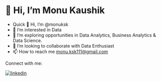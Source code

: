 # 👋 Hi, I’m Monu Kaushik

- Quick 👋 Hi, I’m @monuksk
- 👀 I’m interested in Data
- 🌱 I’m exploring opportunities in Data Analytics, Business Analytics & Data Science.
- 💞️ I’m looking to collaborate with Data Enthusiast
- 📫 How to reach me monu.ksk111@gmail.com

Connect with me:

[![linkedin](https://img.shields.io/badge/linkedin-0A66C2?style=for-the-badge&logo=linkedin&logoColor=white)](https://linkedin.com/in/monu-kaushik-iitk)




<!---
monuksk/monuksk is a ✨ special ✨ repository because its `README.md` (this file) appears on your GitHub profile.
You can click the Preview link to take a look at your changes.
--->
